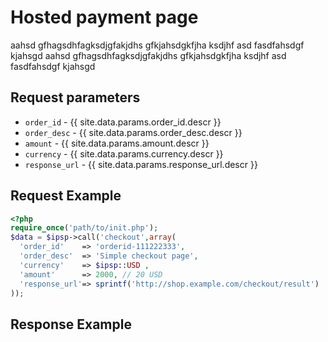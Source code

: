 # Hosted payment page

aahsd gfhagsdhfagksdjgfakjdhs gfkjahsdgkfjha ksdjhf asd
fasdfahsdgf kjahsgd aahsd gfhagsdhfagksdjgfakjdhs gfkjahsdgkfjha ksdjhf asd
                    fasdfahsdgf kjahsgd


## Request parameters

- `order_id` - {{ site.data.params.order_id.descr }}
- `order_desc` - {{ site.data.params.order_desc.descr }}
- `amount` - {{ site.data.params.amount.descr }}
- `currency` - {{ site.data.params.currency.descr }}
- `response_url` - {{ site.data.params.response_url.descr }}

## Request Example

```php
<?php
require_once('path/to/init.php');
$data = $ipsp->call('checkout',array(
  'order_id'    => 'orderid-111222333',
  'order_desc'  => 'Simple checkout page',
  'currency'    => $ipsp::USD ,
  'amount'      => 2000, // 20 USD
  'response_url'=> sprintf('http://shop.example.com/checkout/result')
));
```

## Response Example
